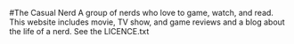 #The Casual Nerd
A group of nerds who love to game, watch, and read.
This website includes movie, TV show, and game reviews and a blog about the life of a nerd.
See the LICENCE.txt
